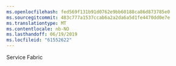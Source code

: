 ```yaml
---
ms.openlocfilehash: fed569f131b91d0762e9bb60188ca86d873785e0
ms.sourcegitcommit: 483c777a1537ccab6a2a2da6a5d1fe4470dd0e7e
ms.translationtype: MT
ms.contentlocale: nb-NO
ms.lasthandoff: 06/19/2019
ms.locfileid: "61552622"
---
```

Service Fabric